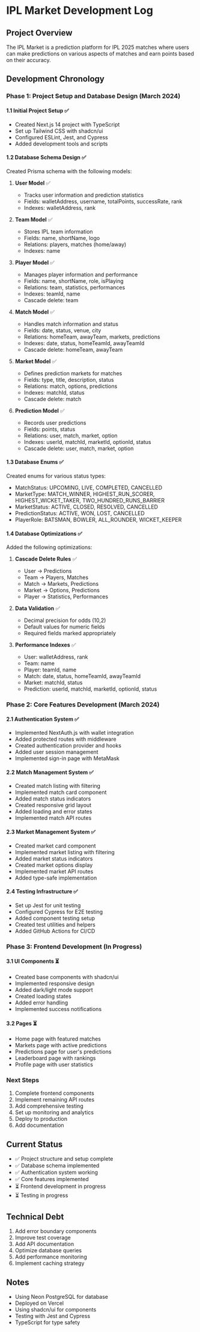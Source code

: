 # IPL Market Development Log

## Project Overview
The IPL Market is a prediction platform for IPL 2025 matches where users can make predictions on various aspects of matches and earn points based on their accuracy.

## Development Chronology

### Phase 1: Project Setup and Database Design (March 2024)

#### 1.1 Initial Project Setup ✅
- Created Next.js 14 project with TypeScript
- Set up Tailwind CSS with shadcn/ui
- Configured ESLint, Jest, and Cypress
- Added development tools and scripts

#### 1.2 Database Schema Design ✅
Created Prisma schema with the following models:

1. **User Model** ✅
   - Tracks user information and prediction statistics
   - Fields: walletAddress, username, totalPoints, successRate, rank
   - Indexes: walletAddress, rank

2. **Team Model** ✅
   - Stores IPL team information
   - Fields: name, shortName, logo
   - Relations: players, matches (home/away)
   - Indexes: name

3. **Player Model** ✅
   - Manages player information and performance
   - Fields: name, shortName, role, isPlaying
   - Relations: team, statistics, performances
   - Indexes: teamId, name
   - Cascade delete: team

4. **Match Model** ✅
   - Handles match information and status
   - Fields: date, status, venue, city
   - Relations: homeTeam, awayTeam, markets, predictions
   - Indexes: date, status, homeTeamId, awayTeamId
   - Cascade delete: homeTeam, awayTeam

5. **Market Model** ✅
   - Defines prediction markets for matches
   - Fields: type, title, description, status
   - Relations: match, options, predictions
   - Indexes: matchId, status
   - Cascade delete: match

6. **Prediction Model** ✅
   - Records user predictions
   - Fields: points, status
   - Relations: user, match, market, option
   - Indexes: userId, matchId, marketId, optionId, status
   - Cascade delete: user, match, market, option

#### 1.3 Database Enums ✅
Created enums for various status types:
- MatchStatus: UPCOMING, LIVE, COMPLETED, CANCELLED
- MarketType: MATCH_WINNER, HIGHEST_RUN_SCORER, HIGHEST_WICKET_TAKER, TWO_HUNDRED_RUNS_BARRIER
- MarketStatus: ACTIVE, CLOSED, RESOLVED, CANCELLED
- PredictionStatus: ACTIVE, WON, LOST, CANCELLED
- PlayerRole: BATSMAN, BOWLER, ALL_ROUNDER, WICKET_KEEPER

#### 1.4 Database Optimizations ✅
Added the following optimizations:
1. **Cascade Delete Rules** ✅
   - User -> Predictions
   - Team -> Players, Matches
   - Match -> Markets, Predictions
   - Market -> Options, Predictions
   - Player -> Statistics, Performances

2. **Data Validation** ✅
   - Decimal precision for odds (10,2)
   - Default values for numeric fields
   - Required fields marked appropriately

3. **Performance Indexes** ✅
   - User: walletAddress, rank
   - Team: name
   - Player: teamId, name
   - Match: date, status, homeTeamId, awayTeamId
   - Market: matchId, status
   - Prediction: userId, matchId, marketId, optionId, status

### Phase 2: Core Features Development (March 2024)

#### 2.1 Authentication System ✅
- Implemented NextAuth.js with wallet integration
- Added protected routes with middleware
- Created authentication provider and hooks
- Added user session management
- Implemented sign-in page with MetaMask

#### 2.2 Match Management System ✅
- Created match listing with filtering
- Implemented match card component
- Added match status indicators
- Created responsive grid layout
- Added loading and error states
- Implemented match API routes

#### 2.3 Market Management System ✅
- Created market card component
- Implemented market listing with filtering
- Added market status indicators
- Created market options display
- Implemented market API routes
- Added type-safe implementation

#### 2.4 Testing Infrastructure ✅
- Set up Jest for unit testing
- Configured Cypress for E2E testing
- Added component testing setup
- Created test utilities and helpers
- Added GitHub Actions for CI/CD

### Phase 3: Frontend Development (In Progress)

#### 3.1 UI Components ⏳
- Created base components with shadcn/ui
- Implemented responsive design
- Added dark/light mode support
- Created loading states
- Added error handling
- Implemented success notifications

#### 3.2 Pages ⏳
- Home page with featured matches
- Markets page with active predictions
- Predictions page for user's predictions
- Leaderboard page with rankings
- Profile page with user statistics

### Next Steps
1. Complete frontend components
2. Implement remaining API routes
3. Add comprehensive testing
4. Set up monitoring and analytics
5. Deploy to production
6. Add documentation

## Current Status
- ✅ Project structure and setup complete
- ✅ Database schema implemented
- ✅ Authentication system working
- ✅ Core features implemented
- ⏳ Frontend development in progress
- ⏳ Testing in progress

## Technical Debt
1. Add error boundary components
2. Improve test coverage
3. Add API documentation
4. Optimize database queries
5. Add performance monitoring
6. Implement caching strategy

## Notes
- Using Neon PostgreSQL for database
- Deployed on Vercel
- Using shadcn/ui for components
- Testing with Jest and Cypress
- TypeScript for type safety 